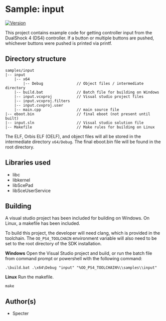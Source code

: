 # Sample: input

[![Version](https://img.shields.io/badge/Version-1.0-brightgreen.svg)](https://github.com/Cryptogenic/OpenOrbis-PS4-Toolchain)

This project contains example code for getting controller input from the DualShock 4 (DS4) controller. If a button or multiple buttons are pushed, whichever buttons were pushed is printed via printf.



## Directory structure
```
samples/input
|-- input
    |-- x64
        |-- Debug               // Object files / intermediate directory
    |-- build.bat               // Batch file for building on Windows
    |-- input.vcxproj           // Visual studio project files
    |-- input.vcxproj.filters
    |-- input.cvxproj.user
    |-- main.cpp                // main source file
|-- eboot.bin                   // final eboot (not present until built)
|-- input.sln                   // Visual studio solution file
|-- Makefile                    // Make rules for building on Linux
```
The ELF, Orbis ELF (OELF), and object files will all be stored in the intermediate directory `x64/Debug`. The final eboot.bin file will be found in the root directory.



## Libraries used

- libc
- libkernel
- libScePad
- libSceUserService



## Building

A visual studio project has been included for building on Windows. On Linux, a makefile has been included.

To build this project, the developer will need clang, which is provided in the toolchain. The `OO_PS4_TOOLCHAIN` environment variable will also need to be set to the root directory of the SDK installation.

__Windows__
Open the Visual Studio project and build, or run the batch file from command prompt or powershell with the following command:
```
.\build.bat .\x64\Debug "input" "%OO_PS4_TOOLCHAIN%\\samples\\input"
```

__Linux__
Run the makefile.
```
make
```



## Author(s)

- Specter
